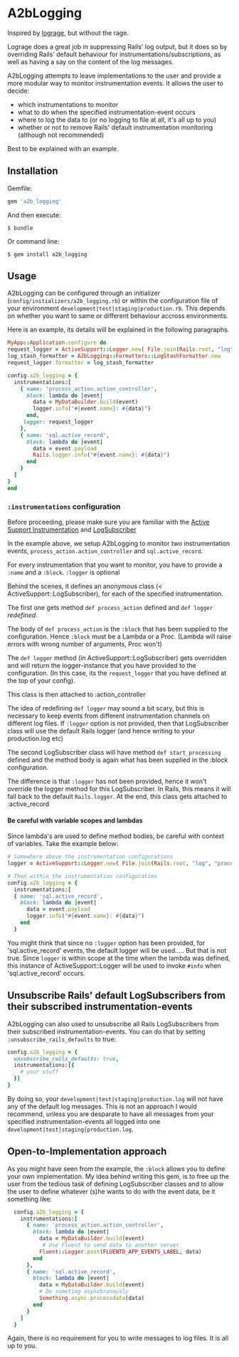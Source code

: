 # A2bLogging
Inspired by [lograge](https://github.com/roidrage/lograge), but without the rage.

Lograge does a great job in suppressing Rails' log output, but it does so by overriding Rails' default behaviour for instrumentations/subscriptions, as well as having a say on the content of the log messages.

A2bLogging attempts to leave implementations to the user and provide a more modular way to monitor instrumentation events.
It allows the user to decide: 
- which instrumentations to monitor
- what to do when the specified instrumentation-event occurs
- where to log the data to (or no logging to file at all, it's all up to you)
- whether or not to remove Rails' default instrumentation monitoring (although not recommended)

Best to be explained with an example.

## Installation

Gemfile:

```ruby
gem 'a2b_logging'
```

And then execute:

    $ bundle

Or command line:

    $ gem install a2b_logging

## Usage
  A2bLogging can be configured through an initializer (`config/initializers/a2b_logging.rb`) or within the configuration file of your environment `development|test|staging|production.rb`. 
  This depends on whether you want to same or different behaviour accross environments.

  Here is an example, its details will be explained in the following paragraphs.

  ```ruby
MyApp::Application.configure do
  request_logger = ActiveSupport::Logger.new( File.join(Rails.root, "log", "process_action.log") )
  log_stash_formatter = A2bLogging::Formatters::LogStashFormatter.new
  request_logger.formatter = log_stash_formatter

  config.a2b_logging = {
    instrumentations:[ 
      { name: 'process_action.action_controller',
        block: lambda do |event|
          data = MyDataBuilder.build(event)
          logger.info("#{event.name}: #{data}")
        end,
       logger: request_logger
      },
      { name: 'sql.active_record',
        block: lambda do |event|
          data = event.payload
          Rails.logger.info("#{event.name}: #{data}") 
        end
      }
    ]
  }
end

  ```

### `:instrumentations` configuration
  Before proceeding, please make sure you are familiar with the [Active Support Instrumentation](http://edgeguides.rubyonrails.org/active_support_instrumentation.html) and [LogSubscriber](http://api.rubyonrails.org/classes/ActiveSupport/LogSubscriber.html)

  In the example above, we setup A2bLogging to monitor two instrumentation events, `process_action.action_controller` and `sql.active_record`.

  For every instrumentation that you want to monitor, you have to provide a `:name` and a `:block`. `:logger` is optional

  Behind the scenes, it defines an anonymous class (< ActiveSupport::LogSubscriber), for each of the specified instrumentation.

  The first one gets method `def process_action` defined and `def logger` *redefined*.

  The body of `def process_action` is the `:block` that has been supplied to the configuration. 
  Hence `:block` must be a Lambda or a Proc. 
  (Lambda will raise errors with wrong number of arguments, Proc won't)
  
  The `def logger` method (in ActiveSupport::LogSubscriber) gets overridden and will return the logger-instance that you have provided to the configuration. (In this case, its the `request_logger` that you have defined at the top of your config). 

  This class is then attached to :action_controller

  The idea of redefining `def logger` may sound a bit scary, but this is necessary to keep events from 
  different instrumentation channels on different log files. If `:logger` option is not provided, then that LogSubscriber class will use the default Rails logger (and hence writing to your production.log etc)

  The second LogSubscriber class will have method `def start_processing` defined and the method body is again what has been supplied in the :block configuration. 

  The difference is that `:logger` has not been provided, hence it won't override the logger method for this LogSubscriber. In Rails, this means it will fall back to the default `Rails.logger`.
  At the end, this class gets attached to :active_record

#### Be careful with variable scopes and lambdas
  Since lambda's are used to define method bodies, be careful with context of variables.
  Take the example below:

  ``` Ruby
  # Somewhere above the instrumentation configurations
  logger = ActiveSupport::Logger.new( File.join(Rails.root, "log", "process_action.log") )

  # Then within the instrumentation configuration
  config.a2b_logging = {
    instrumentations:[
    { name: 'sql.active_record',
      block: lambda do |event|
        data = event.payload
        logger.info("#{event.name}: #{data}") 
      end
    }
  ``` 

  You might think that since no `:logger` option has been provided, for 'sql.active_record' events, the default logger will be used..... But that is not true. 
  Since `logger` is within scope at the time when the lambda was defined, this instance of ActiveSupport::Logger will be used to invoke `#info` when 'sql.active_record' occurs.

## Unsubscribe Rails' default LogSubscribers from their subscribed instrumentation-events
  A2bLogging can also used to unsubscribe all Rails LogSubscribers from their subscribed instrumentation-events.
  You can do that by setting `:unsubscribe_rails_defaults` to true:

  ``` Ruby
  config.a2b_logging = {
    unsubscribe_rails_defaults: true,
    instrumentations:[{
      # your stuff
    }]
  }
  ```

  By doing so, your `development|test|staging|production.log` will not have any of the default log messages. This is not an approach I would recommend, unless you are desparate to have all messages from your specified instrumentation-events all logged into one `development|test|staging|production.log`.

## Open-to-Implementation approach
  As you might have seen from the example, the `:block` allows you to define your own implementation.
  My idea behind writing this gem, is to free up the user from the tedious task of defining LogSubscriber classes and to allow the user to define whatever (s)he wants to do with the event data, be it something like:

  ```Ruby
    config.a2b_logging = {
      instrumentations:[
        { name: 'process_action.action_controller',
          block: lambda do |event|
            data = MyDataBuilder.build(event)
             # Use Fluent to send data to another server
            Fluent::Logger.post(FLUENTD_APP_EVENTS_LABEL, data)
          end 
        },
        { name: 'sql.active_record',
          block: lambda do |event|
            data = MyDataBuilder.build(event)
            # Do someting asynchronously
            Something.async.processdata(data)
          end 
        }
      ]
    }
  ```

  Again, there is no requirement for you to write messages to log files. It is all up to you.
